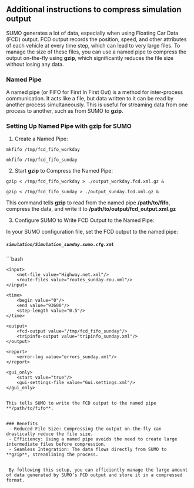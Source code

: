 ## Additional instructions to compress simulation output

SUMO generates a lot of data, especially when using Floating Car Data (FCD) output. FCD output records the position, speed, and other attributes of each vehicle at every time step, which can lead to very large files. To manage the size of these files, you can use a named pipe to compress the output on-the-fly using **gzip**, which significantly reduces the file size without losing any data.


### Named Pipe

A named pipe (or FIFO for First In First Out) is a method for inter-process communication. It acts like a file, but data written to it can be read by another process simultaneously. This is useful for streaming data from one process to another, such as from SUMO to **gzip**.


### Setting Up Named Pipe with gzip for SUMO

1. Create a Named Pipe:

```shell
mkfifo /tmp/fcd_fifo_workday

mkfifo /tmp/fcd_fifo_sunday

```

2. Start **gzip** to Compress the Named Pipe:

```shell
gzip < /tmp/fcd_fifo_workday > ./output_workday.fcd.xml.gz &

gzip < /tmp/fcd_fifo_sunday > ./output_sunday.fcd.xml.gz &

```

This command tells **gzip** to read from the named pipe **/path/to/fifo**, compress the data, and write it to **/path/to/output/fcd_output.xml.gz**

3. Configure SUMO to Write FCD Output to the Named Pipe:

In your SUMO configuration file, set the FCD output to the named pipe:

<!-- #### **`simulation/Simulation_sunday.sumo.cfg.xml`** -->
<h5 a><strong><code>simulation/Simulation_sunday.sumo.cfg.xml</code></strong></h5>
```bash

<configuration >

    <input>
        <net-file value="Highway.net.xml"/>
        <route-files value="routes_sunday.rou.xml"/>
    </input>

    <time>
        <begin value="0"/>
        <end value="93600"/>
        <step-length value="0.5"/>
    </time>

    <output>
        <fcd-output value="/tmp/fcd_fifo_sunday"/>
        <tripinfo-output value="tripinfo_sunday.xml"/>
    </output>

    <report>
        <error-log value="errors_sunday.xml"/>
    </report>

    <gui_only>
        <start value="true"/>
        <gui-settings-file value="Gui.settings.xml"/>
    </gui_only>

</configuration>

```

This tells SUMO to write the FCD output to the named pipe **/path/to/fifo**.


### Benefits
 - Reduced File Size: Compressing the output on-the-fly can drastically reduce the file size.
 - Efficiency: Using a named pipe avoids the need to create large intermediate files before compression.
 - Seamless Integration: The data flows directly from SUMO to **gzip**, streamlining the process.


 By following this setup, you can efficiently manage the large amount of data generated by SUMO’s FCD output and store it in a compressed format.